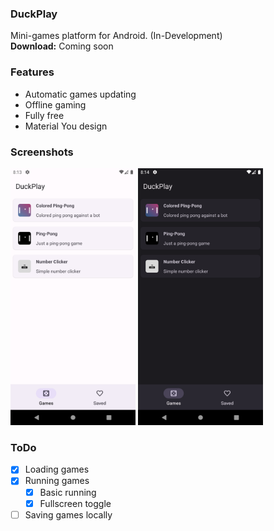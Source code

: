 ### DuckPlay
Mini-games platform for Android. (In-Development)
<br><b>Download:</b> Coming soon 

### Features
* Automatic games updating
* Offline gaming
* Fully free
* Material You design

### Screenshots
<img src="https://github.com/kotleni/DuckPlay/blob/master/device1.png?raw=true" width=200/>&nbsp;<img src="https://github.com/kotleni/DuckPlay/blob/master/device2.png?raw=true" width=200/>

### ToDo
- [x] Loading games
- [x] Running games
    - [x] Basic running
    - [x] Fullscreen toggle
- [ ] Saving games locally
